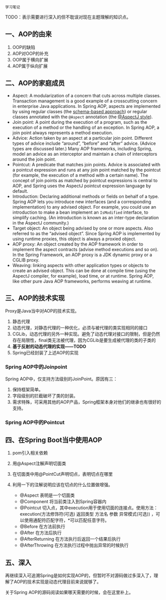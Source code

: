 `学习笔记`

TODO：表示需要进行深入的但不耽误对现在主题理解的知识点。

##  一、AOP的由来

1. OOP的缺陷
2. AOP对OOP的补充
3. OOP属于横向扩展
4. AOP属于纵向扩展



## 二、AOP的家庭成员

- Aspect: A modularization of a concern that cuts across multiple classes. Transaction management is a good example of a crosscutting concern in enterprise Java applications. In Spring AOP, aspects are implemented by using regular classes (the [schema-based approach](https://docs.spring.io/spring/docs/current/spring-framework-reference/core.html#aop-schema)) or regular classes annotated with the `@Aspect` annotation (the [@AspectJ style](https://docs.spring.io/spring/docs/current/spring-framework-reference/core.html#aop-ataspectj)).
- Join point: A point during the execution of a program, such as the execution of a method or the handling of an exception. In Spring AOP, a join point always represents a method execution.
- Advice: Action taken by an aspect at a particular join point. Different types of advice include “around”, “before” and “after” advice. (Advice types are discussed later.) Many AOP frameworks, including Spring, model an advice as an interceptor and maintain a chain of interceptors around the join point.
- Pointcut: A predicate that matches join points. Advice is associated with a pointcut expression and runs at any join point matched by the pointcut (for example, the execution of a method with a certain name). The concept of join points as matched by pointcut expressions is central to AOP, and Spring uses the AspectJ pointcut expression language by default.
- Introduction: Declaring additional methods or fields on behalf of a type. Spring AOP lets you introduce new interfaces (and a corresponding implementation) to any advised object. For example, you could use an introduction to make a bean implement an `IsModified` interface, to simplify caching. (An introduction is known as an inter-type declaration in the AspectJ community.)
- Target object: An object being advised by one or more aspects. Also referred to as the “advised object”. Since Spring AOP is implemented by using runtime proxies, this object is always a proxied object.
- AOP proxy: An object created by the AOP framework in order to implement the aspect contracts (advise method executions and so on). In the Spring Framework, an AOP proxy is a JDK dynamic proxy or a CGLIB proxy.
- Weaving: linking aspects with other application types or objects to create an advised object. This can be done at compile time (using the AspectJ compiler, for example), load time, or at runtime. Spring AOP, like other pure Java AOP frameworks, performs weaving at runtime.



## 三、AOP的技术实现

Proxy是Java当中对AOP的技术实现。

1. 静态代理
2. 动态代理，对静态代理的一种优化，必须与被代理的类实现相同的接口
3. CGLib，动态代理的另外一种实现。避免了动态代理对接口的限制，但是仍然存在局限性，final类无法被代理，因为CGLib是要生成被代理的类的子类的
4. **基于反射的动态代理的实现——TODO**
5. Spring已经封装了上述AOP的实现



### Spring AOP中的Joinpoint

Spring AOP中，仅支持方法级别的JoinPoint。原因有三：

1. 保持框架简单。
2. 字段级别的拦截破坏了类的封装。
3. 需求特殊，可采用其他的AOP产品，Spring框架本身对他们的继承也有很好的支持。



### Spring AOP中的Pointcut







## 四、在Spring Boot当中使用AOP

1. pom引入相关依赖

2. 用@Aspect注解声明切面类

3. 在切面类中用@PointCut声明切点，表明切点在哪里

4. 利用一下的注解说明应该在切点的什么位置做增强。

   * @Aspect 表明是一个切面类
   * @Component 将当前类注入到Spring容器内
   * @Pointcut 切入点，其中execution用于使用切面的连接点。使用方法：execution(方法修饰符(可选) 返回类型 方法名 参数 异常模式(可选)) ，可以使用通配符匹配字符，*可以匹配任意字符。
   * @Before 在方法前执行
   * @After 在方法后执行
   * @AfterReturning 在方法执行后返回一个结果后执行
   * @AfterThrowing 在方法执行过程中抛出异常的时候执行

   



## 五、深入

再继续深入可追溯Spring是如何实现AOP的，但暂时不对源码做过多深入了，理解了AOP的技术实现是动态代理目前来说就够了。

关于Spring AOP的源码阅读如果哪天需要的时候，会在这里补上。